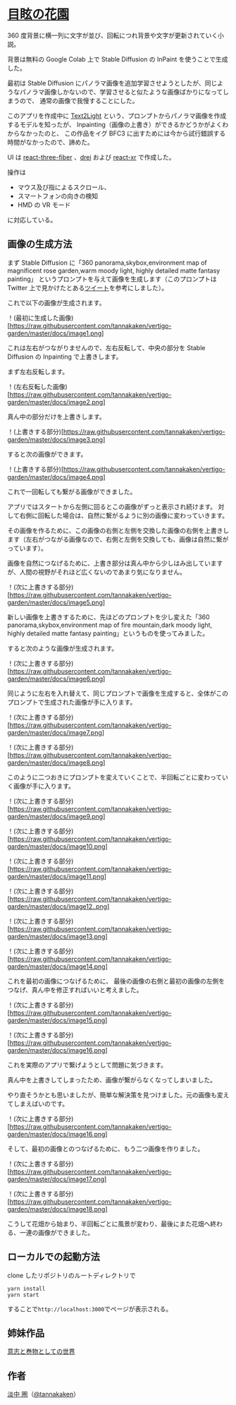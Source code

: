 # [目眩の花園](https://vertigo-garden.vercel.app/)

360 度背景に横一列に文字が並び、回転につれ背景や文字が更新されていく小説。

背景は無料の Google Colab 上で Stable Diffusion の InPaint を使うことで生成した。

最初は Stable Diffusion にパノラマ画像を追加学習させようとしたが、同じようなパノラマ画像しかないので、学習させると似たような画像ばかりになってしまうので、
通常の画像で我慢することにした。

このアプリを作成中に [Text2Light](https://github.com/FrozenBurning/Text2Light) という、プロンプトからパノラマ画像を作成するモデルを知ったが、
Inpainting（画像の上書き）ができるかどうかがよくわからなかったのと、
この作品をイグ BFC3 に出すためには今から試行錯誤する時間がなかったので、諦めた。

UI は [react-three-fiber](https://github.com/pmndrs/react-three-fiber) 、[drei](https://github.com/pmndrs/drei) および [react-xr](https://github.com/pmndrs/react-xr) で作成した。

操作は

- マウス及び指によるスクロール、
- スマートフォンの向きの検知
- HMD の VR モード

に対応している。

## 画像の生成方法

まず Stable Diffusion に「360 panorama,skybox,environment map of magnificent rose garden,warm moody light, highly detailed matte fantasy painting」
というプロンプトを与えて画像を生成します（このプロンプトは Twitter 上で見かけたとある[ツイート](https://twitter.com/yoglehonpo/status/1566188435530199040)を参考にしました）。

これで以下の画像が生成されます。

！(最初に生成した画像)[https://raw.githubusercontent.com/tannakaken/vertigo-garden/master/docs/image1.png]

これは左右がつながりませんので、左右反転して、中央の部分を Stable Diffusion の Inpainting で上書きします。

まず左右反転します。

！(左右反転した画像)[https://raw.githubusercontent.com/tannakaken/vertigo-garden/master/docs/image2.png]

真ん中の部分だけを上書きします。

！(上書きする部分)[https://raw.githubusercontent.com/tannakaken/vertigo-garden/master/docs/image3.png]

すると次の画像ができます。

！(上書きする部分)[https://raw.githubusercontent.com/tannakaken/vertigo-garden/master/docs/image4.png]

これで一回転しても繋がる画像ができました。

アプリではスタートから左側に回るとこの画像がずっと表示され続けます。
対して右側に回転した場合は、自然に繋がるように別の画像に変わっていきます。

その画像を作るために、この画像の右側と左側を交換した画像の右側を上書きします（左右がつながる画像なので、右側と左側を交換しても、画像は自然に繋がっています）。

画像を自然につなげるために、上書き部分は真ん中から少しはみ出していますが、人間の視野がそれほど広くないのであまり気になりません。

！(次に上書きする部分)[https://raw.githubusercontent.com/tannakaken/vertigo-garden/master/docs/image5.png]

新しい画像を上書きするために、先ほどのプロンプトを少し変えた「360 panorama,skybox,environment map of fire mountain,dark moody light, highly detailed matte fantasy painting」というものを使ってみました。

すると次のような画像が生成されます。

！(次に上書きする部分)[https://raw.githubusercontent.com/tannakaken/vertigo-garden/master/docs/image6.png]

同じように左右を入れ替えて、同じプロンプトで画像を生成すると、全体がこのプロンプトで生成された画像が手に入ります。

！(次に上書きする部分)[https://raw.githubusercontent.com/tannakaken/vertigo-garden/master/docs/image7.png]

！(次に上書きする部分)[https://raw.githubusercontent.com/tannakaken/vertigo-garden/master/docs/image8.png]

このように二つおきにプロンプトを変えていくことで、半回転ごとに変わっていく画像が手に入ります。

！(次に上書きする部分)[https://raw.githubusercontent.com/tannakaken/vertigo-garden/master/docs/image9.png]

！(次に上書きする部分)[https://raw.githubusercontent.com/tannakaken/vertigo-garden/master/docs/image10.png]

！(次に上書きする部分)[https://raw.githubusercontent.com/tannakaken/vertigo-garden/master/docs/image11.png]

！(次に上書きする部分)[https://raw.githubusercontent.com/tannakaken/vertigo-garden/master/docs/image12..png]

！(次に上書きする部分)[https://raw.githubusercontent.com/tannakaken/vertigo-garden/master/docs/image13.png]

！(次に上書きする部分)[https://raw.githubusercontent.com/tannakaken/vertigo-garden/master/docs/image14.png]

これを最初の画像につなげるために、
最後の画像の右側と最初の画像の左側をつなげ、真ん中を修正すればいいと考えました。

！(次に上書きする部分)[https://raw.githubusercontent.com/tannakaken/vertigo-garden/master/docs/image15.png]

！(次に上書きする部分)[https://raw.githubusercontent.com/tannakaken/vertigo-garden/master/docs/image16.png]

これを実際のアプリで繋げようとして問題に気づきます。

真ん中を上書きしてしまったため、画像が繋がらなくなってしまいました。

やり直そうかとも思いましたが、簡単な解決策を見つけました。元の画像も変えてしまえばいのです。

！(次に上書きする部分)[https://raw.githubusercontent.com/tannakaken/vertigo-garden/master/docs/image16.png]

そして、最初の画像とのつなげるために、もう二つ画像を作りました。

！(次に上書きする部分)[https://raw.githubusercontent.com/tannakaken/vertigo-garden/master/docs/image17.png]

！(次に上書きする部分)[https://raw.githubusercontent.com/tannakaken/vertigo-garden/master/docs/image18.png]

こうして花畑から始まり、半回転ごとに風景が変わり、最後にまた花畑へ終わる、一連の画像ができました。

## ローカルでの起動方法

clone したリポジトリのルートディレクトリで

    yarn install
    yarn start

することで`http://localhost:3000`でページが表示される。

## 姉妹作品

[意志と巻物としての世界](https://tannakaken.xyz/novels/TheWorldAsWillAndScroll)

## 作者

[淡中 圏](https://tannakaken.xyz)（[@tannakaken](https://twitter.com/tannakaken)）
